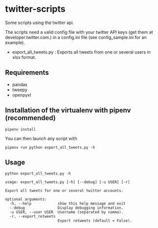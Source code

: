 # twitter-scripts

Some scripts using the twitter api.

The scripts need a valid config file with your twitter API keys (get them at developer.twitter.com.) in a config.ini file (see config_sample.ini for an example).

- export_all_tweets.py : Exports all tweets from one or several users in xlsx format.

## Requirements

- pandas
- tweepy
- openpyxl

## Installation of the virtualenv with pipenv (recommended)

```
pipenv install
```

You can then launch any script with

```
pipenv run python export_all_tweets.py -h
```

## Usage

```
python export_all_tweets.py -h
```

```
usage: export_all_tweets.py [-h] [--debug] [-u USER] [-r]

Export all tweets for one or several twitter accounts.

optional arguments:
  -h, --help            show this help message and exit
  --debug               Display debugging information.
  -u USER, --user USER  Username (separated by comma).
  -r, --export_retweets
                        Export retweets (default = False).
```
